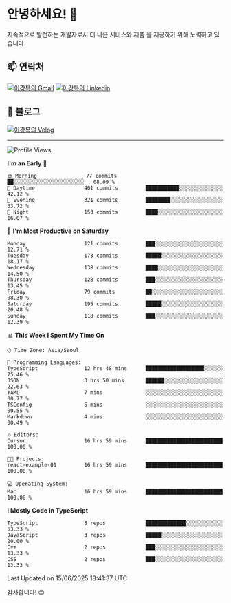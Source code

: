 # 안녕하세요! 👋

지속적으로 발전하는 개발자로서 더 나은 서비스와 제품
을 제공하기 위해 노력하고 있습니다.

## 📫 연락처
[![이강복의 Gmail](https://img.shields.io/badge/Gmail-D14836?style=for-the-badge&logo=gmail&logoColor=white)](mailto:pmmm114@gmail.com)
[![이강복의 Linkedin](https://img.shields.io/badge/LinkedIn-0077B5?style=for-the-badge&logo=linkedin&logoColor=white)](https://www.linkedin.com/in/lkb0297)

## 📝 블로그
[![이강복의 Velog](https://img.shields.io/badge/Velog-ffffff?style=for-the-badge&logo=velog)](https://velog.io/@pmmm114/posts)

---
<!--START_SECTION:waka-->
![Profile Views](http://img.shields.io/badge/Profile%20Views-25-blue)

**I'm an Early 🐤** 

```text
🌞 Morning                77 commits          ██░░░░░░░░░░░░░░░░░░░░░░░   08.09 % 
🌆 Daytime                401 commits         ███████████░░░░░░░░░░░░░░   42.12 % 
🌃 Evening                321 commits         ████████░░░░░░░░░░░░░░░░░   33.72 % 
🌙 Night                  153 commits         ████░░░░░░░░░░░░░░░░░░░░░   16.07 % 
```
📅 **I'm Most Productive on Saturday** 

```text
Monday                   121 commits         ███░░░░░░░░░░░░░░░░░░░░░░   12.71 % 
Tuesday                  173 commits         █████░░░░░░░░░░░░░░░░░░░░   18.17 % 
Wednesday                138 commits         ████░░░░░░░░░░░░░░░░░░░░░   14.50 % 
Thursday                 128 commits         ███░░░░░░░░░░░░░░░░░░░░░░   13.45 % 
Friday                   79 commits          ██░░░░░░░░░░░░░░░░░░░░░░░   08.30 % 
Saturday                 195 commits         █████░░░░░░░░░░░░░░░░░░░░   20.48 % 
Sunday                   118 commits         ███░░░░░░░░░░░░░░░░░░░░░░   12.39 % 
```


📊 **This Week I Spent My Time On** 

```text
🕑︎ Time Zone: Asia/Seoul

💬 Programming Languages: 
TypeScript               12 hrs 48 mins      ███████████████████░░░░░░   75.46 % 
JSON                     3 hrs 50 mins       ██████░░░░░░░░░░░░░░░░░░░   22.63 % 
YAML                     7 mins              ░░░░░░░░░░░░░░░░░░░░░░░░░   00.77 % 
TSConfig                 5 mins              ░░░░░░░░░░░░░░░░░░░░░░░░░   00.55 % 
Markdown                 4 mins              ░░░░░░░░░░░░░░░░░░░░░░░░░   00.49 % 

🔥 Editors: 
Cursor                   16 hrs 59 mins      █████████████████████████   100.00 % 

🐱‍💻 Projects: 
react-example-01         16 hrs 59 mins      █████████████████████████   100.00 % 

💻 Operating System: 
Mac                      16 hrs 59 mins      █████████████████████████   100.00 % 
```

**I Mostly Code in TypeScript** 

```text
TypeScript               8 repos             █████████████░░░░░░░░░░░░   53.33 % 
JavaScript               3 repos             █████░░░░░░░░░░░░░░░░░░░░   20.00 % 
C++                      2 repos             ███░░░░░░░░░░░░░░░░░░░░░░   13.33 % 
CSS                      2 repos             ███░░░░░░░░░░░░░░░░░░░░░░   13.33 % 
```




 Last Updated on 15/06/2025 18:41:37 UTC
<!--END_SECTION:waka-->

감사합니다! 😊
